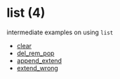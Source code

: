 # list (4)
intermediate examples on using `list`

+ [clear](clear.py)
+ [del_rem_pop](del_rem_pop.py)
+ [append_extend](append_extend.py)
+ [extend_wrong](extend_wrong.py)
